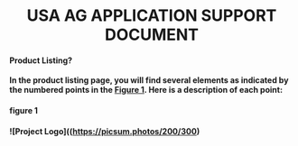 <h1 align="center">
USA AG APPLICATION SUPPORT DOCUMENT
</h1>

<h4>Product Listing?</h4>

**In the product listing page, you will find several elements as indicated by the numbered points in the [Figure 1](#figure-1). Here is a description of each point:**
<h4>figure 1<h4>

![Project Logo]((https://picsum.photos/200/300)
